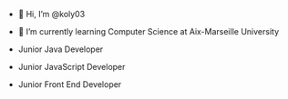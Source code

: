 - 👋 Hi, I’m @koly03

- 🌱 I’m currently learning Computer Science at Aix-Marseille University

-    Junior Java Developer
-    Junior JavaScript Developer
-    Junior Front End  Developer 

